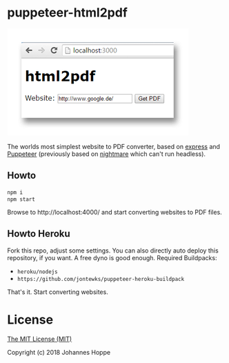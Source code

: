 # puppeteer-html2pdf

![Screenshot](screenshot.png)

The worlds most simplest website to PDF converter, based on [express](http://expressjs.com/) and [Puppeteer](https://github.com/GoogleChrome/puppeteer) (previously based on [nightmare](http://www.nightmarejs.org/) which can't run headless).

## Howto
```
npm i
npm start
```

Browse to http://localhost:4000/ and start converting websites to PDF files.  

## Howto Heroku

Fork this repo, adjust some settings. You can also directly auto deploy this repository, if you want. A free dyno is good enough. 
Required Buildpacks:
* `heroku/nodejs`
* `https://github.com/jontewks/puppeteer-heroku-buildpack`

That's it. Start converting websites.

# License

[The MIT License (MIT)](LICENSE)  

Copyright (c) 2018 Johannes Hoppe  
